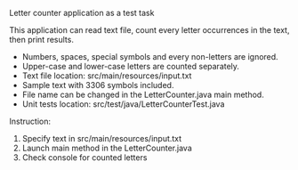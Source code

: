 Letter counter application as a test task


This application can read text file, count every letter occurrences in the text, then print results.

* Numbers, spaces, special symbols and every non-letters are ignored. 
* Upper-case and lower-case letters are counted separately.
* Text file location: src/main/resources/input.txt
* Sample text with 3306 symbols included.
* File name can be changed in the LetterCounter.java main method.
* Unit tests location: src/test/java/LetterCounterTest.java

Instruction:

1. Specify text in src/main/resources/input.txt
2. Launch main method in the LetterCounter.java
3. Check console for counted letters
